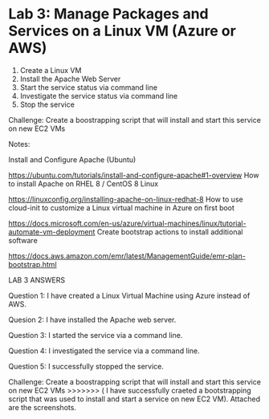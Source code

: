 # Lab 3: Manage Packages and Services on a Linux VM (Azure or AWS)


1. Create a Linux VM
2. Install the Apache Web Server
3. Start the service status via command line
4. Investigate the service status via command line
5. Stop the service


Challenge: Create a boostrapping script that will install and start this service on new EC2 VMs

Notes:

Install and Configure Apache (Ubuntu)

https://ubuntu.com/tutorials/install-and-configure-apache#1-overview
How to install Apache on RHEL 8 / CentOS 8 Linux

https://linuxconfig.org/installing-apache-on-linux-redhat-8
How to use cloud-init to customize a Linux virtual machine in Azure on first boot

https://docs.microsoft.com/en-us/azure/virtual-machines/linux/tutorial-automate-vm-deployment
Create bootstrap actions to install additional software

https://docs.aws.amazon.com/emr/latest/ManagementGuide/emr-plan-bootstrap.html


LAB 3 ANSWERS

Question 1: I have created a Linux Virtual Machine using Azure instead of AWS.

Quesion 2: I have installed the Apache web server.

Question 3: I started the service via a command line.

Question 4: I investigated the service via a command line.

Question 5: I successfully stopped the service.

Challenge: Create a boostrapping script that will install and start this service on new EC2 VMs >>>>>>>  ( I have successfully craeted a bootstrapping script that was used to install and start a service on new EC2 VM). Attached are the screenshots.